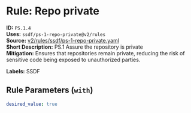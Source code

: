 # Rule: Repo private  
**ID:** `PS.1.4`  
**Uses:** `ssdf/ps-1-repo-private@v2/rules`  
**Source:** [v2/rules/ssdf/ps-1-repo-private.yaml](https://github.com/scribe-public/sample-policies/v2/rules/ssdf/ps-1-repo-private.yaml)  
**Short Description:** PS.1 Assure the repository is private  
**Mitigation:** Ensures that repositories remain private, reducing the risk of sensitive code being exposed to unauthorized parties.
  
**Labels:** SSDF  

## Rule Parameters (`with`)  
```yaml
desired_value: true
```

